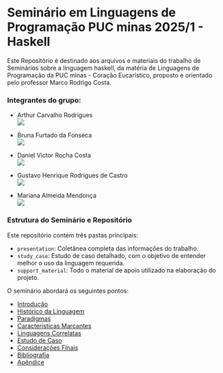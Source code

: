 # Seminário em Linguagens de Programação PUC minas 2025/1 - Haskell
Este Repositório é destinado aos arquivos e materiais do trabalho de Seminários sobre a linguagem haskell, da matéria de Linguagens de Programação da PUC minas - Coração Eucarístico, proposto e orientado pelo professor Marco Rodrigo Costa.


### Integrantes do grupo:

 - Arthur Carvalho Rodrigues   <br>                    [<img src = "https://img.shields.io/badge/github-black.svg?&style=for-the-badge&logo=github&logoColor=white">](https://github.com/ArthurCRodrigues)

 - Bruna Furtado da Fonseca    <br>                    [<img src = "https://img.shields.io/badge/github-black.svg?&style=for-the-badge&logo=github&logoColor=white">](https://github.com/cestpassion)

 - Daniel Victor Rocha Costa   <br>                    [<img src = "https://img.shields.io/badge/github-black.svg?&style=for-the-badge&logo=github&logoColor=white">](https://github.com/vitorrdan)

 - Gustavo Henrique Rodrigues de Castro  <br>          [<img src = "https://img.shields.io/badge/github-black.svg?&style=for-the-badge&logo=github&logoColor=white">](https://github.com/GhrCastro)

 - Mariana Almeida Mendonça    <br>                    [<img src = "https://img.shields.io/badge/github-black.svg?&style=for-the-badge&logo=github&logoColor=white">](https://github.com/marialmeida1)


### Estrutura do Seminário e Repositório

Este repositório contém três pastas principais:

- `presentation`: Coletânea completa das informações do trabalho.
- `study_case`: Estudo de caso detalhado, com o objetivo de entender melhor o uso da linguagem requerida.
- `support_material`: Todo o material de apoio utilizado na elaboração do projeto.

O seminário abordará os seguintes pontos:

- [Introdução](./support_material/01-introduction/)
- [Histórico da Linguagem](./support_material/02-language_history/)
- [Paradigmas](./support_material/03-paradigms/)
- [Características Marcantes](./support_material/05-related_languages/)
- [Linguagens Correlatas](./support_material/05-related_languages/)
- [Estudo de Caso](./support_material/06-study_case/)
- [Considerações Finais](./support_material/07-final_considerations/)
- [Bibliografia](./support_material/08-bibliography/)
- [Apêndice](./support_material/09-appendix/)


